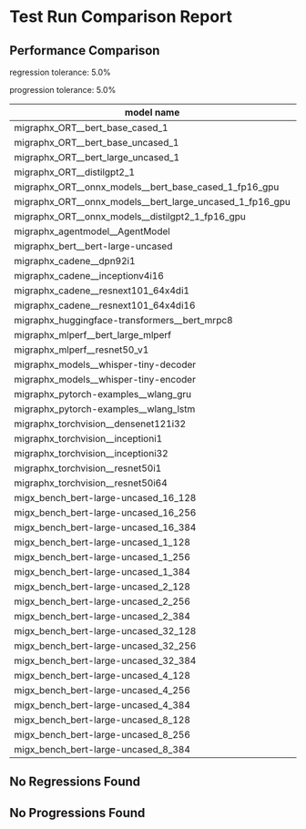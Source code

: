 # Test Run Comparison Report

## Performance Comparison

regression tolerance: 5.0%

progression tolerance: 5.0%

|model name|exit_status|analysis|old_time_ms|new_time_ms|change_ms|percent_change|
|---|---|---|---|---|---|---|
|migraphx_ORT__bert_base_cased_1|PASS|regression|88.2162|95.9509|7.7346|8.77%|
|migraphx_ORT__bert_base_uncased_1|PASS|progression|91.529|84.7375|-6.7915|-7.42%|
|migraphx_ORT__bert_large_uncased_1|PASS|regression|293.1888|480.2512|187.0624|63.8%|
|migraphx_ORT__distilgpt2_1|PASS|within tol|35.5384|34.8739|-0.6646|-1.87%|
|migraphx_ORT__onnx_models__bert_base_cased_1_fp16_gpu|Numerics|regression|91.3804|97.708|6.3276|6.92%|
|migraphx_ORT__onnx_models__bert_large_uncased_1_fp16_gpu|Numerics|within tol|266.2616|264.554|-1.7076|-0.64%|
|migraphx_ORT__onnx_models__distilgpt2_1_fp16_gpu|Numerics|within tol|39.3392|41.2126|1.8734|4.76%|
|migraphx_agentmodel__AgentModel|Numerics|regression|1.3315|1.4307|0.0991|7.44%|
|migraphx_bert__bert-large-uncased|PASS|progression|612.1171|387.6981|-224.4191|-36.66%|
|migraphx_cadene__dpn92i1|PASS|regression|165.2197|174.3488|9.1291|5.53%|
|migraphx_cadene__inceptionv4i16|PASS|within tol|5351.1721|5342.9026|-8.2695|-0.15%|
|migraphx_cadene__resnext101_64x4di1|PASS|regression|330.8479|350.5626|19.7147|5.96%|
|migraphx_cadene__resnext101_64x4di16|PASS|within tol|5823.8426|5545.5274|-278.3153|-4.78%|
|migraphx_huggingface-transformers__bert_mrpc8|PASS|within tol|403.9844|417.4029|13.4185|3.32%|
|migraphx_mlperf__bert_large_mlperf|Numerics|progression|2654.0209|2138.1773|-515.8436|-19.44%|
|migraphx_mlperf__resnet50_v1|PASS|within tol|94.5784|94.2939|-0.2845|-0.3%|
|migraphx_models__whisper-tiny-decoder|PASS|within tol|33.2355|34.2231|0.9876|2.97%|
|migraphx_models__whisper-tiny-encoder|Numerics|within tol|179.3621|179.5193|0.1572|0.09%|
|migraphx_pytorch-examples__wlang_gru|PASS|regression|77.02|83.9164|6.8964|8.95%|
|migraphx_pytorch-examples__wlang_lstm|PASS|within tol|52.3365|50.3989|-1.9376|-3.7%|
|migraphx_torchvision__densenet121i32|PASS|within tol|1528.6794|1525.8817|-2.7977|-0.18%|
|migraphx_torchvision__inceptioni1|PASS|within tol|198.4926|198.109|-0.3835|-0.19%|
|migraphx_torchvision__inceptioni32|PASS|within tol|5865.2582|5801.6275|-63.6307|-1.08%|
|migraphx_torchvision__resnet50i1|PASS|regression|83.9391|88.4243|4.4852|5.34%|
|migraphx_torchvision__resnet50i64|PASS|within tol|5397.8785|5437.7351|39.8566|0.74%|
|migx_bench_bert-large-uncased_16_128|PASS|regression|1479.9757|1599.8737|119.898|8.1%|
|migx_bench_bert-large-uncased_16_256|PASS|progression|3211.7308|3017.4295|-194.3013|-6.05%|
|migx_bench_bert-large-uncased_16_384|Numerics|within tol|5009.5488|4767.3489|-242.1999|-4.83%|
|migx_bench_bert-large-uncased_1_128|PASS|progression|159.1022|148.5419|-10.5603|-6.64%|
|migx_bench_bert-large-uncased_1_256|PASS|progression|413.4099|255.0138|-158.3961|-38.31%|
|migx_bench_bert-large-uncased_1_384|PASS|within tol|367.714|359.9582|-7.7557|-2.11%|
|migx_bench_bert-large-uncased_2_128|PASS|within tol|233.9766|236.4268|2.4502|1.05%|
|migx_bench_bert-large-uncased_2_256|PASS|within tol|446.8601|425.242|-21.6181|-4.84%|
|migx_bench_bert-large-uncased_2_384|PASS|progression|761.6814|700.7735|-60.9079|-8.0%|
|migx_bench_bert-large-uncased_32_128|PASS|within tol|2799.5526|2771.6785|-27.8741|-1.0%|
|migx_bench_bert-large-uncased_32_256|PASS|within tol|6041.9405|5757.1047|-284.8358|-4.71%|
|migx_bench_bert-large-uncased_32_384|Numerics|within tol|9305.3367|9245.2541|-60.0827|-0.65%|
|migx_bench_bert-large-uncased_4_128|PASS|progression|749.6109|414.4782|-335.1328|-44.71%|
|migx_bench_bert-large-uncased_4_256|PASS|progression|843.4654|793.0345|-50.4308|-5.98%|
|migx_bench_bert-large-uncased_4_384|PASS|within tol|1248.3481|1238.7994|-9.5487|-0.76%|
|migx_bench_bert-large-uncased_8_128|PASS|within tol|754.3527|764.481|10.1283|1.34%|
|migx_bench_bert-large-uncased_8_256|PASS|within tol|1590.4561|1590.3627|-0.0934|-0.01%|
|migx_bench_bert-large-uncased_8_384|PASS|within tol|2395.9678|2494.1193|98.1515|4.1%|

## No Regressions Found

## No Progressions Found

